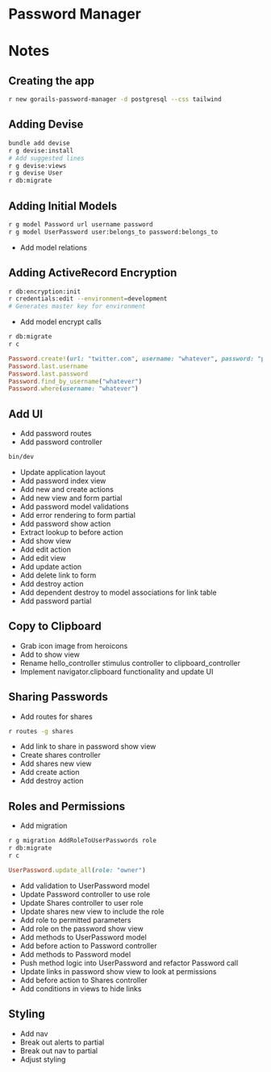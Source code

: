 # Password Manager

# Notes

## Creating the app

```sh
r new gorails-password-manager -d postgresql --css tailwind
```

## Adding Devise

```sh
bundle add devise
r g devise:install
# Add suggested lines
r g devise:views
r g devise User
r db:migrate
```

## Adding Initial Models

```sh
r g model Password url username password
r g model UserPassword user:belongs_to password:belongs_to
```

- Add model relations

## Adding ActiveRecord Encryption

```sh
r db:encryption:init
r credentials:edit --environment=development
# Generates master key for environment
```

- Add model encrypt calls

```sh
r db:migrate
r c
```

```ruby
Password.create!(url: "twitter.com", username: "whatever", password: "password1234$")
Password.last.username
Password.last.password
Password.find_by_username("whatever")
Password.where(username: "whatever")
```

## Add UI

- Add password routes
- Add password controller

```sh
bin/dev
```

- Update application layout
- Add password index view
- Add new and create actions
- Add new view and form partial
- Add password model validations
- Add error rendering to form partial
- Add password show action
- Extract lookup to before action
- Add show view
- Add edit action
- Add edit view
- Add update action
- Add delete link to form
- Add destroy action
- Add dependent destroy to model associations for link table
- Add password partial

## Copy to Clipboard

- Grab icon image from heroicons
- Add to show view
- Rename hello_controller stimulus controller to clipboard_controller
- Implement navigator.clipboard functionality and update UI

## Sharing Passwords

- Add routes for shares

```sh
r routes -g shares
```

- Add link to share in password show view
- Create shares controller
- Add shares new view
- Add create action
- Add destroy action

## Roles and Permissions

- Add migration

```sh
r g migration AddRoleToUserPasswords role
r db:migrate
r c
```

```ruby
UserPassword.update_all(role: "owner")
```

- Add validation to UserPassword model
- Update Password controller to use role
- Update Shares controller to user role
- Update shares new view to include the role
- Add role to permitted parameters
- Add role on the password show view
- Add methods to UserPassword model
- Add before action to Password controller
- Add methods to Password model
- Push method logic into UserPassword and refactor Password call
- Update links in password show view to look at permissions
- Add before action to Shares controller
- Add conditions in views to hide links

## Styling

- Add nav
- Break out alerts to partial
- Break out nav to partial
- Adjust styling
